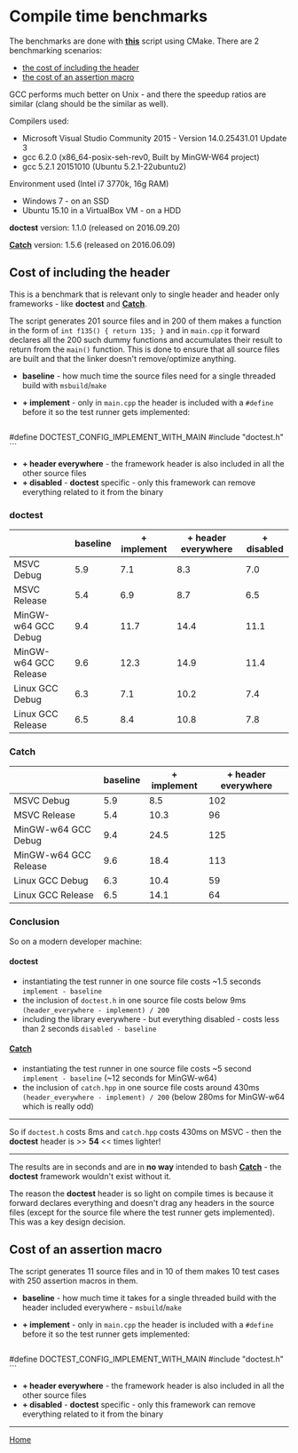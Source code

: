 # Compile time benchmarks

The benchmarks are done with [**this**](../../scripts/bench/bench.py) script using CMake. There are 2 benchmarking scenarios:
- [the cost of including the header](#cost-of-including-the-header)
- [the cost of an assertion macro](#cost-of-an-assertion-macro)

GCC performs much better on Unix - and there the speedup ratios are similar (clang should be the similar as well).

Compilers used:
- Microsoft Visual Studio Community 2015 - Version 14.0.25431.01 Update 3
- gcc 6.2.0 (x86_64-posix-seh-rev0, Built by MinGW-W64 project)
- gcc 5.2.1 20151010 (Ubuntu 5.2.1-22ubuntu2)

Environment used (Intel i7 3770k, 16g RAM)
- Windows 7 - on an SSD
- Ubuntu 15.10 in a VirtualBox VM - on a HDD

**doctest** version: 1.1.0 (released on 2016.09.20)

[**Catch**](https://github.com/philsquared/Catch) version: 1.5.6 (released on 2016.06.09)

## Cost of including the header

This is a benchmark that is relevant only to single header and header only frameworks - like **doctest** and [**Catch**](https://github.com/philsquared/Catch).

The script generates 201 source files and in 200 of them makes a function in the form of ```int f135() { return 135; }``` and in ```main.cpp``` it forward declares all the 200 such dummy functions and accumulates their result to return from the ```main()``` function. This is done to ensure that all source files are built and that the linker doesn't remove/optimize anything.

- **baseline** - how much time the source files need for a single threaded build with ```msbuild```/```make```
- **+ implement** - only in ```main.cpp``` the header is included with a ```#define``` before it so the test runner gets implemented:

    ```c++
#define DOCTEST_CONFIG_IMPLEMENT_WITH_MAIN
#include "doctest.h"
    ```
- **+ header everywhere** - the framework header is also included in all the other source files
- **+ disabled** - **doctest** specific - only this framework can remove everything related to it from the binary

### doctest

| &nbsp;                 | baseline | + implement | + header everywhere | + disabled |
|------------------------|----------|-------------|---------------------|------------|
| MSVC Debug             | 5.9      | 7.1         | 8.3                 | 7.0        |
| MSVC Release           | 5.4      | 6.9         | 8.7                 | 6.5        |
| MinGW-w64 GCC Debug    | 9.4      | 11.7        | 14.4                | 11.1       |
| MinGW-w64 GCC Release  | 9.6      | 12.3        | 14.9                | 11.4       |
| Linux GCC Debug        | 6.3      | 7.1         | 10.2                | 7.4        |
| Linux GCC Release      | 6.5      | 8.4         | 10.8                | 7.8        |

### Catch

| &nbsp;                 | baseline | + implement | + header everywhere |
|------------------------|----------|-------------|---------------------|
| MSVC Debug             | 5.9      | 8.5         | 102                 |
| MSVC Release           | 5.4      | 10.3        | 96                  |
| MinGW-w64 GCC Debug    | 9.4      | 24.5        | 125                 |
| MinGW-w64 GCC Release  | 9.6      | 18.4        | 113                 |
| Linux GCC Debug        | 6.3      | 10.4        | 59                  |
| Linux GCC Release      | 6.5      | 14.1        | 64                  |

### Conclusion

So on a modern developer machine:

#### doctest

- instantiating the test runner in one source file costs ~1.5 seconds ```implement - baseline```
- the inclusion of ```doctest.h``` in one source file costs below 9ms ```(header_everywhere - implement) / 200```
- including the library everywhere - but everything disabled - costs less than 2 seconds ```disabled - baseline```

#### [Catch](https://github.com/philsquared/Catch)

- instantiating the test runner in one source file costs ~5 second ```implement - baseline```
  (~12 seconds for MinGW-w64)
- the inclusion of ```catch.hpp```  in one source file costs around 430ms ```(header_everywhere - implement) / 200```
  (below 280ms for MinGW-w64 which is really odd)

----------

So if ```doctest.h``` costs 8ms and ```catch.hpp``` costs 430ms on MSVC - then the **doctest** header is >> **54** << times lighter!

----------

The results are in seconds and are in **no way** intended to bash [**Catch**](https://github.com/philsquared/Catch) - the **doctest** framework wouldn't exist without it.

The reason the **doctest** header is so light on compile times is because it forward declares everything and doesn't drag any headers in the source files (except for the source file where the test runner gets implemented). This was a key design decision.

## Cost of an assertion macro

The script generates 11 source files and in 10 of them makes 10 test cases with 250 assertion macros in them.

- **baseline** - how much time it takes for a single threaded build with the header included everywhere - ```msbuild```/```make```
- **+ implement** - only in ```main.cpp``` the header is included with a ```#define``` before it so the test runner gets implemented:

    ```c++
#define DOCTEST_CONFIG_IMPLEMENT_WITH_MAIN
#include "doctest.h"
    ```
- **+ header everywhere** - the framework header is also included in all the other source files
- **+ disabled** - **doctest** specific - only this framework can remove everything related to it from the binary


---------------

[Home](readme.md#reference)
